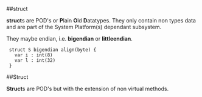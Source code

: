 ##struct

**struct**s are POD's or **P**lain **O**ld **D**atatypes. They only
contain non types data and are part of the System Platform(s) dependant
subsystem.

They maybe endian, i.e. **bigendian** or **littleendian**.
```
 struct S bigendian align(byte) {
   var i : int(8)
   var l : int(32)
 }
```

##Struct

**Struct**s are POD's but with the extension of non virtual methods.
